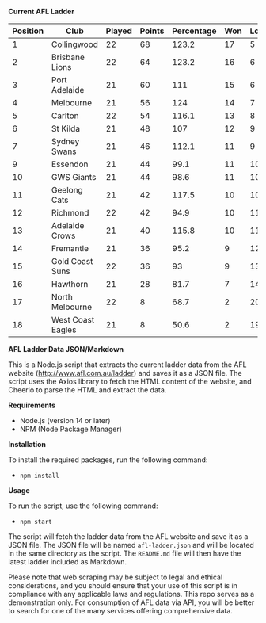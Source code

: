 **Current AFL Ladder**

| Position | Club | Played | Points | Percentage | Won | Lost | Drawn | PF | PA |
| -------- | ---- | ------ | ------ | ---------- | --- | ---- | ----- | -- | -- |
| 1 | Collingwood | 22 | 68 | 123.2 | 17 | 5 | 0 | 2041 | 1656 |
| 2 | Brisbane Lions | 22 | 64 | 123.2 | 16 | 6 | 0 | 2108 | 1711 |
| 3 | Port Adelaide | 21 | 60 | 111 | 15 | 6 | 0 | 1981 | 1785 |
| 4 | Melbourne | 21 | 56 | 124 | 14 | 7 | 0 | 1915 | 1544 |
| 5 | Carlton | 22 | 54 | 116.1 | 13 | 8 | 1 | 1849 | 1592 |
| 6 | St Kilda | 21 | 48 | 107 | 12 | 9 | 0 | 1627 | 1520 |
| 7 | Sydney Swans | 21 | 46 | 112.1 | 11 | 9 | 1 | 1920 | 1713 |
| 9 | Essendon | 21 | 44 | 99.1 | 11 | 10 | 0 | 1771 | 1787 |
| 10 | GWS Giants | 21 | 44 | 98.6 | 11 | 10 | 0 | 1751 | 1776 |
| 11 | Geelong Cats | 21 | 42 | 117.5 | 10 | 10 | 1 | 1954 | 1663 |
| 12 | Richmond | 22 | 42 | 94.9 | 10 | 11 | 1 | 1793 | 1889 |
| 13 | Adelaide Crows | 21 | 40 | 115.8 | 10 | 11 | 0 | 1997 | 1725 |
| 14 | Fremantle | 21 | 36 | 95.2 | 9 | 12 | 0 | 1684 | 1768 |
| 15 | Gold Coast Suns | 22 | 36 | 93 | 9 | 13 | 0 | 1742 | 1874 |
| 16 | Hawthorn | 21 | 28 | 81.7 | 7 | 14 | 0 | 1570 | 1921 |
| 17 | North Melbourne | 22 | 8 | 68.7 | 2 | 20 | 0 | 1525 | 2221 |
| 18 | West Coast Eagles | 21 | 8 | 50.6 | 2 | 19 | 0 | 1248 | 2466 |

**AFL Ladder Data JSON/Markdown**

This is a Node.js script that extracts the current ladder data from the AFL website (http://www.afl.com.au/ladder) and saves it as a JSON file. The script uses the Axios library to fetch the HTML content of the website, and Cheerio to parse the HTML and extract the data.

**Requirements**

- Node.js (version 14 or later)
- NPM (Node Package Manager)

**Installation**

To install the required packages, run the following command:

 - `npm install`

**Usage**

To run the script, use the following command:

 - `npm start`

The script will fetch the ladder data from the AFL website and save it as a JSON file. The JSON file will be named `afl-ladder.json` and will be located in the same directory as the script. The `README.md` file will then have the latest ladder included as Markdown.

Please note that web scraping may be subject to legal and ethical considerations, and you should ensure that your use of this script is in compliance with any applicable laws and regulations. This repo serves as a demonstration only. For consumption of AFL data via API, you will be better to search for one of the many services offering comprehensive data.
